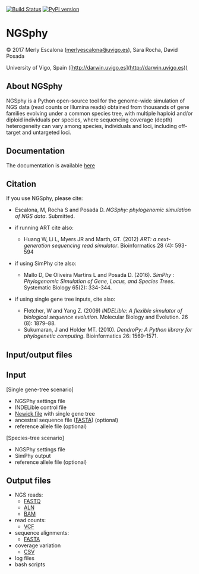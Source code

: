 [![Build Status](https://travis-ci.org/merlyescalona/ngsphy.svg?branch=master)](https://travis-ci.org/merlyescalona/ngsphy) [![PyPI version](https://badge.fury.io/py/ngsphy.svg)](https://badge.fury.io/py/ngsphy)

# NGSphy

© 2017 Merly Escalona (<merlyescalona@uvigo.es>), Sara Rocha, David Posada

University of Vigo, Spain ([http://darwin.uvigo.es](http://darwin.uvigo.es))

## About NGSphy
NGSphy is a Python open-source tool for the genome-wide simulation of NGS data (read counts or Illumina reads) obtained from thousands of gene families evolving under a common species tree, with multiple haploid and/or diploid individuals per species, where sequencing coverage (depth) heterogeneity can vary among species, individuals and loci, including off-target and untargeted loci.

## Documentation

The documentation is available [here](https://github.com/merlyescalona/ngsphy/wiki)

## Citation

If you use NGSphy, please cite:

- Escalona, M, Rocha S and Posada D. *NGSphy: phylogenomic simulation of NGS data*. Submitted.

- if running ART cite also:
    - Huang W, Li L, Myers JR and Marth, GT. (2012) *ART: a next-generation sequencing read simulator*. Bioinformatics  28 (4): 593-594

- if using SimPhy cite also:
    - Mallo D, De Oliveira Martins L and Posada D. (2016). *SimPhy : Phylogenomic Simulation of Gene, Locus, and Species Trees*. Systematic Biology 65(2): 334-344.

- if using single gene tree inputs, cite also:
    - Fletcher, W and Yang Z. (2009) *INDELible: A flexible simulator of biological sequence evolution*. Molecular Biology and Evolution. 26 (8): 1879–88.
    - Sukumaran, J and Holder MT. (2010). *DendroPy: A Python library for phylogenetic computing*. Bioinformatics 26: 1569-1571.

## Input/output files

## Input

[Single gene-tree scenario]
- NGSPhy settings file
- INDELible control file
- [Newick file]() with single gene tree
- ancestral sequence file ([FASTA](https://en.wikipedia.org/wiki/FASTA_format)) (optional)
- reference allele file (optional)

[Species-tree scenario]
- NGSPhy settings file
- SimPhy output
- reference allele file (optional)

## Output files
- NGS reads:
    - [FASTQ](https://en.wikipedia.org/wiki/FASTQ_format)
    - [ALN](http://meme-suite.org/doc/clustalw-format.html)
    - [BAM](https://samtools.github.io/hts-specs/)
- read counts:
    - [VCF](https://samtools.github.io/hts-specs/)
- sequence alignments:
    - [FASTA](https://en.wikipedia.org/wiki/FASTA_format)
- coverage variation
    - [CSV](https://en.wikipedia.org/wiki/Comma-separated_values)
- log files
- bash scripts
